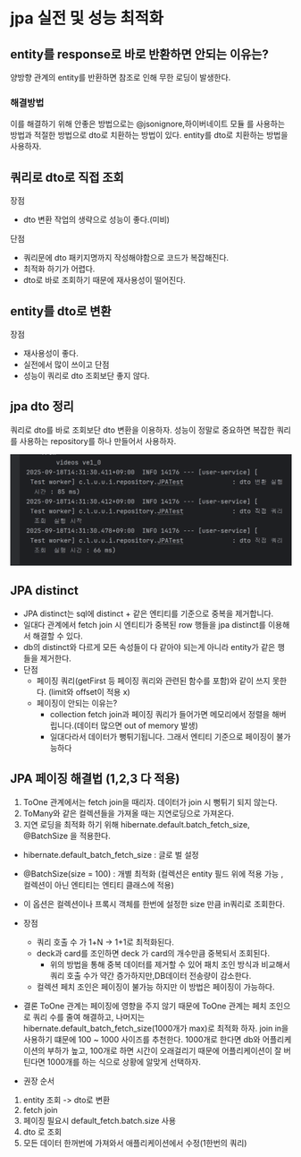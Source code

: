# jpa 실전 및 성능 최적화

## entity를 response로 바로 반환하면 안되는 이유는?
양방향 관계의 entity를 반환하면 참조로 인해 무한 로딩이 발생한다.

### 해결방법
이를 해결하기 위해 안좋은 방법으로는 @jsonignore,하이버네이트 모듈 를 사용하는 방법과
적절한 방법으로 dto로 치환하는 방법이 있다.
entity를 dto로 치환하는 방법을 사용하자.


## 쿼리로 dto로 직접 조회
장점 
- dto 변환 작업의 생략으로 성능이 좋다.(미비)

단점
- 쿼리문에 dto 패키지명까지 작성해야함으로 코드가 복잡해진다.
- 최적화 하기가 어렵다.
- dto로 바로 조회하기 때문에 재사용성이 떨어진다.

## entity를 dto로 변환
장점
- 재사용성이 좋다.
- 실전에서 많이 쓰이고 
단점
- 성능이 쿼리로 dto 조회보단 좋지 않다.

## jpa dto 정리
쿼리로 dto를 바로 조회보단 dto 변환을 이용하자.
성능이 정말로 중요하면 복잡한 쿼리를 사용하는 repository를 하나 만들어서 사용하자.

![img.png](img.png)

## JPA distinct
- JPA distinct는 sql에 distinct + 같은 엔티티를 기준으로 중복을 제거합니다.
- 일대다 관계에서 fetch join 시 엔티티가 중복된 row 행들을 jpa distinct를 이용해서 해결할 수 있다.
- db의 distinct와 다르게 모든 속성들이 다 같아야 되는게 아니라 entity가 같은 행들을 제거한다.
- 단점
  - 페이징 쿼리(getFirst 등 페이징 쿼리와 관련된 함수를 포함)와 같이 쓰지 못한다. (limit와 offset이 적용 x)
  - 페이징이 안되는 이유는?
    - collection fetch join과 페이징 쿼리가 들어가면 메모리에서 정렬을 해버립니다.(데이터 많으면 out of memory 발생)
    - 일대다라서 데이터가 뻥튀기됩니다. 그래서 엔티티 기준으로 페이징이 불가능하다

## JPA 페이징 해결법 (1,2,3 다 적용)
1. ToOne 관계에서는 fetch join을 때리자. 데이터가 join 시 뻥튀기 되지 않는다.
2. ToMany와 같은 컬렉션들을 가져올 때는 지연로딩으로 가져온다. 
3. 지연 로딩을 최적화 하기 위해 hibernate.default.batch_fetch_size, @BatchSize 을 적용한다.
- hibernate.default_batch_fetch_size : 글로 벌 설정
- @BatchSize(size = 100) : 개별 최적화 (컬렉션은 entity 필드 위에 적용 가능 , 컬렉션이 아닌 엔티티는 엔티티 클래스에 적용)
- 이 옵션은 컬렉션이나 프록시 객체를 한번에 설정한 size 만큼 in쿼리로 조회한다.

- 장점
  - 쿼리 호출 수 가 1+N -> 1+1로 최적화된다.
  - deck과 card를 조인하면 deck 가 card의 개수만큼 중복되서 조회된다. 
    - 위의 방법을 통해 중복 데이터를 제거할 수 있어 패치 조인 방식과 비교해서 쿼리 호출 수가 약간 증가하지만,DB데이터 전송량이 감소한다.
  - 컬렉션 페치 조인은 페이징이 불가능 하지만 이 방법은 페이징이 가능하다.

- 결론
ToOne 관계는 페이징에 영향을 주지 않기 때문에 ToOne 관계는 페치 조인으로 쿼리 수를 줄여 해결하고,
나머지는 hibernate.default_batch_fetch_size(1000개가 max)로 최적화 하자.
join in을 사용하기 떄문에 100 ~ 1000 사이즈를 추천한다.
1000개로 한다면 db와 어플리케이션의 부하가 높고, 100개로 하면 시간이 오래걸리기 때문에 어플리케이션이 잘 버틴다면 1000개를 하는 식으로 상황에 알맞게 선택하자.

- 권장 순서
1.  entity 조회 -> dto로 변환
2. fetch join 
3. 페이징 필요시 default_fetch.batch.size 사용
4. dto 로 조회
5. 모든 데이터 한꺼번에 가져와서 애플리케이션에서 수정(1한번의 쿼리)

